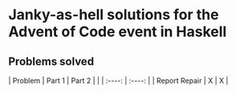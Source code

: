# Janky-as-hell solutions for the Advent of Code event in Haskell

## Problems solved

| Problem 	| Part 1 | Part 2 |
|		| :----: | :----: |
| Report Repair	| X	 | X	  |
